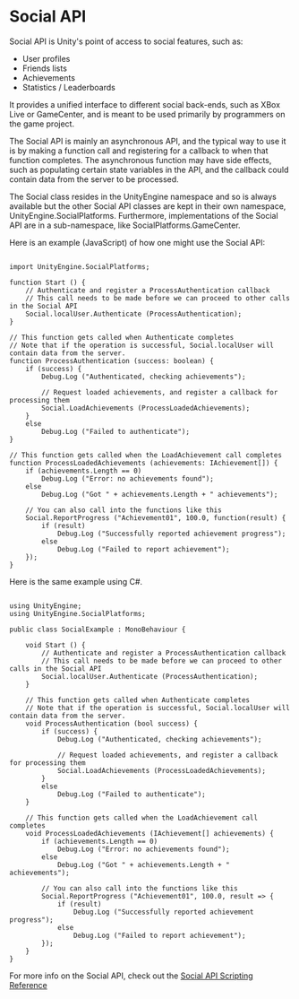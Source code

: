 Social API
==========


Social API is Unity's point of  access to social features, such as:
* User profiles
* Friends lists
* Achievements
* Statistics / Leaderboards

It provides a unified interface to different social back-ends, such as <span class=keyword>XBox Live</span> or <span class=keyword>GameCenter</span>, and is meant to be used primarily by programmers on the game project. 

The Social API is mainly an asynchronous API, and the typical way to use it is by making a function call and registering for a callback to when that function completes. The asynchronous function may have side effects, such as populating certain state variables in the API, and the callback could contain data from the server to be processed. 

The Social class resides in the UnityEngine namespace and so is always available but the other Social API classes are kept in their own namespace, UnityEngine.SocialPlatforms. Furthermore, implementations of the Social API are in a sub-namespace, like SocialPlatforms.GameCenter.

Here is an example (JavaScript) of how one might use the Social API:

````

import UnityEngine.SocialPlatforms;

function Start () {
    // Authenticate and register a ProcessAuthentication callback
    // This call needs to be made before we can proceed to other calls in the Social API
    Social.localUser.Authenticate (ProcessAuthentication);
}

// This function gets called when Authenticate completes
// Note that if the operation is successful, Social.localUser will contain data from the server. 
function ProcessAuthentication (success: boolean) {
    if (success) {
        Debug.Log ("Authenticated, checking achievements");

        // Request loaded achievements, and register a callback for processing them
        Social.LoadAchievements (ProcessLoadedAchievements);
    }
    else
        Debug.Log ("Failed to authenticate");
}

// This function gets called when the LoadAchievement call completes
function ProcessLoadedAchievements (achievements: IAchievement[]) {
    if (achievements.Length == 0)
        Debug.Log ("Error: no achievements found");
    else
        Debug.Log ("Got " + achievements.Length + " achievements");
    
    // You can also call into the functions like this
    Social.ReportProgress ("Achievement01", 100.0, function(result) {
        if (result)
            Debug.Log ("Successfully reported achievement progress");
        else
            Debug.Log ("Failed to report achievement");
    });
}

````

Here is the same example using C#.

````

using UnityEngine;
using UnityEngine.SocialPlatforms;

public class SocialExample : MonoBehaviour {
	
    void Start () {
        // Authenticate and register a ProcessAuthentication callback
        // This call needs to be made before we can proceed to other calls in the Social API
        Social.localUser.Authenticate (ProcessAuthentication);
    }

    // This function gets called when Authenticate completes
    // Note that if the operation is successful, Social.localUser will contain data from the server. 
    void ProcessAuthentication (bool success) {
        if (success) {
            Debug.Log ("Authenticated, checking achievements");

            // Request loaded achievements, and register a callback for processing them
            Social.LoadAchievements (ProcessLoadedAchievements);
        }
        else
            Debug.Log ("Failed to authenticate");
    }

    // This function gets called when the LoadAchievement call completes
    void ProcessLoadedAchievements (IAchievement[] achievements) {
        if (achievements.Length == 0)
            Debug.Log ("Error: no achievements found");
        else
            Debug.Log ("Got " + achievements.Length + " achievements");
	    
        // You can also call into the functions like this
        Social.ReportProgress ("Achievement01", 100.0, result => {
            if (result)
                Debug.Log ("Successfully reported achievement progress");
            else
                Debug.Log ("Failed to report achievement");
        });
    }
}

````
For more info on the Social API, check out the [Social API Scripting Reference](ScriptRef:Social.html.html)
